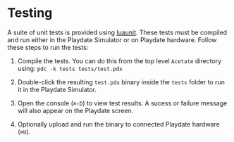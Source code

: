 # Testing

A suite of unit tests is provided using [luaunit](https://luaunit.readthedocs.io). These tests
must be compiled and run either in the Playdate Simulator or on Playdate hardware. Follow
these steps to run the tests:

1. Compile the tests. You can do this from the top level `Acetate` directory using:
   `pdc -k tests tests/test.pdx`

2. Double-click the resulting `test.pdx` binary inside the `tests` folder to run it in the
   Playdate Simulator.

3. Open the console (`⌘⇧D`) to view test results. A sucess or failure message will also appear
   on the Playdate screen.

4. Optionally upload and run the binary to connected Playdate hardware (`⌘U`).
